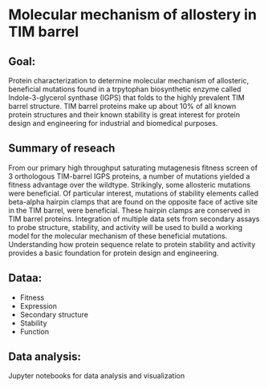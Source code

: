 # Molecular mechanism of allostery in TIM barrel

## Goal: 
Protein characterization to determine molecular mechanism of allosteric, beneficial mutations found in a trpytophan biosynthetic enzyme called Indole-3-glycerol synthase (IGPS) that folds to the highly prevalent TIM barrel structure. TIM barrel proteins make up about 10% of all known protein structures and their known stability is great interest for protein design and engineering for industrial and biomedical purposes.

## Summary of reseach 
From our primary high throughput saturating mutagenesis fitness screen of 3 orthologous TIM-barrel IGPS proteins, a number of mutations yielded a fitness advantage over the wildtype. Strikingly, some allosteric mutations were beneficial. Of particular interest, mutations of  stability elements called beta-alpha hairpin clamps that are found on the opposite face of active site in the TIM barrel, were beneficial. These hairpin clamps are conserved in TIM barrel proteins. Integration of multiple data sets from secondary assays to probe structure, stability, and activity will be used to build a working model for the molecular mechanism of these beneficial mutations. Understanding how protein sequence relate to protein stability and activity provides a basic foundation for protein design and engineering. 

## Dataa:
  * Fitness
  * Expression
  * Secondary structure
  * Stability
  * Function 
  
## Data analysis: 
Jupyter notebooks for data analysis and visualization
